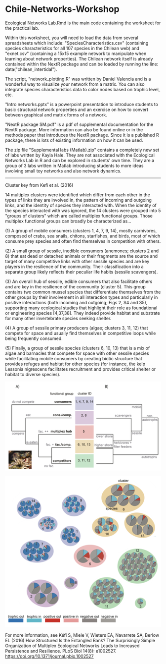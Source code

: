 # Chile-Networks-Workshop

Ecological Networks Lab.Rmd is the main code containing the worksheet for the practical lab.

Within this worksheet, you will need to load the data from several spreadsheets which include: "SpeciesCharacteristics.csv" (containing species characteristics for all 107 species in the Chilean web) and "exnet.csv" (containing a 15x15 example network to manipulate when learning about network properties). The Chilean network itself is already contained within the NextR package and can be loaded by running the line: data("chilean_intertidal").

The script, "network_plotting.R" was written by Daniel Valencia and is a wonderful way to visualize your network from a matrix. You can also integrate species characteristics data to color nodes based on trophic level, etc.

"Intro networks.pptx" is a powerpoint presentation to introduce students to basic structural network properties and an exercise on how to convert between graphical and matrix forms of a network.

"NextR package SM.pdf" is a pdf of supplemental documentation for the NextR package. More information can also be found online or in the methods paper that introduces the NextR package. Since it is a published R package, there is lots of existing information on how it can be used.

The zip file "Supplemental labs (Matlab).zip" contains a completely new set of labs written by Kayla Hale. They are not associated with the Ecological Networks Lab in R and can be explored in students' own time. They are a group of 3 labs written in Matlab introducing students to more ideas involving small toy networks and also network dynamics.

------------------------------

Cluster key from Kefi et al. (2016)

14 multiplex clusters were identified which differ from each other in the types of links they are involved in, the pattern of incoming and outgoing links, and the identity of species they interacted with. When the identity of the species interacted with was ignored, the 14 clusters were grouped into 5 "groups of clusters" which are called multiplex functional groups. Those multiplex functional groups can broadly be characterized as...

(1) A group of mobile consumers (clusters 1, 4, 7, 9, 14), mostly carnivores, composed of crabs, sea snails, chitons, starfishes, and birds, most of which consume prey species and often find themselves in competition with others.

(2) A small group of sessile, inedible consumers (anemones; clusters 2 and 8) that eat dead or detached animals or their fragments are the source and target of many competitive links with other sessile species and are key players in the resilience of the community. Their classification into a separate group likely reflects their peculiar life habits (sessile scavengers).

(3) An overall hub of sessile, edible consumers that also facilitate others and are key in the resilience of the community (cluster 5). This group contains two common mussel species that differentiate themselves from the other groups by their involvement in all interaction types and particularly in positive interactions (both incoming and outgoing; Figs 2, S4 and S5), supporting many ecological studies that highlight their role as foundational or engineering species [4,37,38]. They indeed provide habitat and substrate for many other invertebrate species seeking shelter.

(4) A group of sessile primary producers (algae; clusters 3, 11, 12) that compete for space and usually find themselves in competitive loops while being frequently consumed.

(5) Finally, a group of sessile species (clusters 6, 10, 13) that is a mix of algae and barnacles that compete for space with other sessile species while facilitating mobile consumers by creating biotic structure that provides refuges and habitat for other species (for instance, the kelp Lessonia nigrescens facilitates recruitment and provides critical shelter or habitat to diverse species).

![](images/Screen%20Shot%202022-12-30%20at%202.57.06%20PM.png)

![](images/Screen%20Shot%202022-12-30%20at%202.59.01%20PM.png)

For more information, see Kéfi S, Miele V, Wieters EA, Navarrete SA, Berlow EL (2016) How Structured Is the Entangled Bank? The Surprisingly Simple Organization of Multiplex Ecological Networks Leads to Increased Persistence and Resilience. PLoS Biol 14(8): e1002527. <https://doi.org/10.1371/journal.pbio.1002527>
